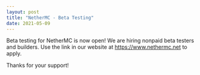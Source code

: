 ```yaml
---
layout: post
title: "NetherMC - Beta Testing"
date: 2021-05-09
---
```


Beta testing for NetherMC is now open! We are hiring nonpaid beta testers and builders. Use the link in our website at https://www.nethermc.net to apply.

Thanks for your support!
